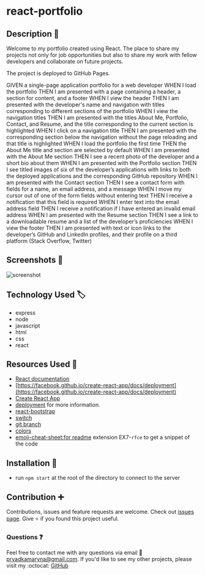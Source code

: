 # react-portfolio

## Description :page_with_curl:

Welcome to my portfolio created using React. The place to share my projects not only for job opportunities but also to share my work with fellow developers and collaborate on future projects.

The project is deployed to GitHub Pages.

GIVEN a single-page application portfolio for a web developer
WHEN I load the portfolio
THEN I am presented with a page containing a header, a section for content, and a footer
WHEN I view the header
THEN I am presented with the developer's name and navigation with titles corresponding to different sections of the portfolio
WHEN I view the navigation titles
THEN I am presented with the titles About Me, Portfolio, Contact, and Resume, and the title corresponding to the current section is highlighted
WHEN I click on a navigation title
THEN I am presented with the corresponding section below the navigation without the page reloading and that title is highlighted
WHEN I load the portfolio the first time
THEN the About Me title and section are selected by default
WHEN I am presented with the About Me section
THEN I see a recent photo of the developer and a short bio about them
WHEN I am presented with the Portfolio section
THEN I see titled images of six of the developer’s applications with links to both the deployed applications and the corresponding GitHub repository
WHEN I am presented with the Contact section
THEN I see a contact form with fields for a name, an email address, and a message
WHEN I move my cursor out of one of the form fields without entering text
THEN I receive a notification that this field is required
WHEN I enter text into the email address field
THEN I receive a notification if I have entered an invalid email address
WHEN I am presented with the Resume section
THEN I see a link to a downloadable resume and a list of the developer’s proficiencies
WHEN I view the footer
THEN I am presented with text or icon links to the developer’s GitHub and LinkedIn profiles, and their profile on a third platform (Stack Overflow, Twitter) 


## Screenshots :camera_flash:
![screenshot](public/images/Screenshot.png)

## Technology Used :label: 

* express
* node
* javascript
* html
* css
* react


## Resources Used :wrench: 

* [React documentation](https://reactjs.org/)
* [https://facebook.github.io/create-react-app/docs/deployment](https://facebook.github.io/create-react-app/docs/deployment)
* [Create React App](https://github.com/facebook/create-react-app)
* [deployment](https://facebook.github.io/create-react-app/docs/deployment) for more information.
* [react-bootstrap](https://react-bootstrap.github.io/getting-started/introduction)
* [switch](https://developer.mozilla.org/en-US/docs/Web/JavaScript/Reference/Statements/switch)
* [git branch](https://cmatskas.com/delete-git-branch-locally-and-remotely/)
* [colors](https://coolors.co/)
* [emoji-cheat-sheet:for readme](https://github.com/ikatyang/emoji-cheat-sheet)
extension EX7-`rfce` to get a snippet of the code

## Installation :electric_plug:

* run `npm start` at the root of the directory to connect to the server

## Contribution :heavy_plus_sign: 

Contributions, issues and feature requests are welcome. 
Check out [issues page](https://github.com/MarynaPR/react-portfolio/issues). 
Give :star: if you found this project useful. 

### Questions :question: 
Feel free to contact me with any questions via email :e-mail: pryadkamaryna@gmail.com. 
If you'd like to see my other projects, please visit my :octocat: 
[GitHub](https://github.com/MarynaPR?tab=repositories)
